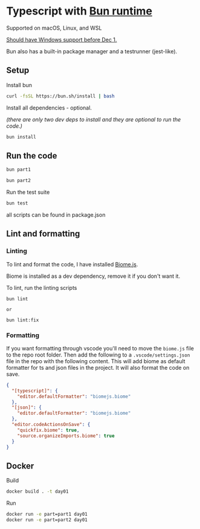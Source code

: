 # Typescript with [Bun runtime](https://bun.sh/)

Supported on macOS, Linux, and WSL

[Should have Windows support before Dec 1.](https://twitter.com/bunjavascript/status/1717497691893285232)

Bun also has a built-in package manager and a testrunner (jest-like).

## Setup

Install bun

```sh
curl -fsSL https://bun.sh/install | bash
```

Install all dependencies - optional.

*(there are only two dev deps to install and they are optional to run the code.)*

```sh
bun install
```

## Run the code

```sh
bun part1

bun part2
```


Run the test suite

```sh
bun test
```

all scripts can be found in package.json


## Lint and formatting


### Linting
To lint and format the code, I have installed [Biome.js](https://biomejs.dev/).

Biome is installed as a dev dependency, remove it if you don't want it.

To lint, run the linting scripts
```
bun lint 

or

bun lint:fix
```


### Formatting

If you want formatting through vscode you'll need to move the `biome.js` file to the repo root folder. Then add the following to a `.vscode/settings.json` file in the repo with the following content. This will add biome as default formatter for ts and json files in the project. It will also format the code on save.

```json
{
  "[typescript]": {
    "editor.defaultFormatter": "biomejs.biome"
  },
  "[json]": {
    "editor.defaultFormatter": "biomejs.biome"
  },
  "editor.codeActionsOnSave": {
    "quickfix.biome": true,
    "source.organizeImports.biome": true
  }
}
```

## Docker

Build
```sh
docker build . -t day01
```

Run 
```sh
docker run -e part=part1 day01
docker run -e part=part2 day01
```

